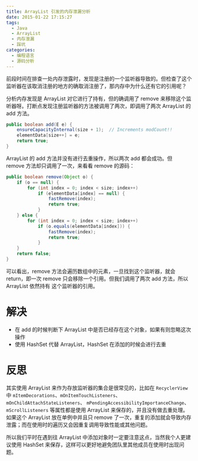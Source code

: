 ```yaml
---
title: ArrayList 引发的内存泄漏分析
date: 2015-01-22 17:15:27
tags:
  - Java
  - ArrayList
  - 内存泄漏
  - 踩坑
categories:
  - 编程语言
  - 源码分析
---
```


前段时间在排查一处内存泄露时，发现是注册的一个监听器导致的。但检查了这个监听器在该取消注册的地方的确取消注册了，那内存中为什么还有它的引用呢？

<!--more-->

分析内存发现是 ArrayList 对它进行了持有，但的确调用了 remove 来移除这个监听器呀。打断点发现注册监听器的方法被调用了两次，即调用了两次 ArrayList 的 add 方法。

```java
public boolean add(E e) {
    ensureCapacityInternal(size + 1);  // Increments modCount!!
    elementData[size++] = e;
    return true;
}
```

ArrayList 的 add 方法并没有进行去重操作，所以两次 add 都会成功。但 remove 方法却只调用了一次，来看看 remove 的源码：

```java
public boolean remove(Object o) {
    if (o == null) {
        for (int index = 0; index < size; index++)
            if (elementData[index] == null) {
                fastRemove(index);
                return true;
            }
    } else {
        for (int index = 0; index < size; index++)
            if (o.equals(elementData[index])) {
                fastRemove(index);
                return true;
            }
    }
    return false;
}
```

可以看出，remove 方法会遍历数组中的元素，一旦找到这个监听器，就会 return，即一次 remove 只会移除一个引用。但我们调用了两次 add 方法，所以 ArrayList 依然持有 这个监听器的引用。

# 解决

  - 在 add 的时候判断下 ArrayList 中是否已经存在这个对象，如果有则忽略这次操作
  - 使用 HashSet 代替 ArrayList，HashSet 在添加的时候会进行去重
 
# 反思

  其实使用 ArrayList 来作为存放监听器的集合是很常见的，比如在 `RecyclerView`中 `mItemDecorations`、`mOnItemTouchListeners`、`mOnChildAttachStateListeners`、
  `mPendingAccessibilityImportanceChange`、`mScrollListeners` 等属性都是使用 ArrayList 来保存的，并且没有做去重处理。如果这个 ArrayList 放在单例中并且只 remove 了一次，重复的添加就会导致内存泄露；而在使用时的遍历又会因重复调用导致性能或其他问题。

  所以我们平时在遇到往 ArrayList 中添加对象时一定要注意这点，当然我个人更建议使用 HashSet 来保存，这样可以更好地避免团队里其他成员在使用时出现问题。